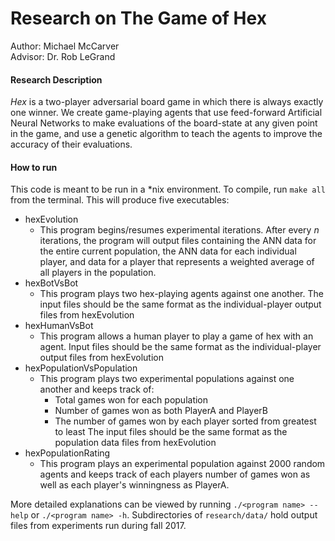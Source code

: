 # Research on The Game of Hex
Author: Michael McCarver<br />
Advisor: Dr. Rob LeGrand

#### Research Description
*Hex* is a two-player adversarial board game in which there is always exactly one winner. We create game-playing agents that use feed-forward Artificial Neural Networks to make evaluations of the board-state at any given point in the game, and use a genetic algorithm to teach the agents to improve the accuracy of their evaluations.

#### How to run
This code is meant to be run in a *nix environment. To compile, run `make all` from the terminal. This will produce five executables:
- hexEvolution
   - This program begins/resumes experimental iterations. After every *n* iterations, the program will output files containing the ANN data for the entire current population, the ANN data for each individual player, and data for a player that represents a weighted average of all players in the population.
- hexBotVsBot
   - This program plays two hex-playing agents against one another. The input files should be the same format as the individual-player output files from hexEvolution
- hexHumanVsBot
   - This program allows a human player to play a game of hex with an agent. Input files should be the same format as the individual-player output files from hexEvolution
- hexPopulationVsPopulation
   - This program plays two experimental populations against one another and keeps track of:
      - Total games won for each population
      - Number of games won as both PlayerA and PlayerB
      - The number of games won by each player sorted from greatest to least
   The input files should be the same format as the population data files from hexEvolution
- hexPopulationRating
   - This program plays an experimental population against 2000 random agents and keeps track of each players number of games won as well as each player's winningness as PlayerA.

More detailed explanations can be viewed by running `./<program name> --help` or `./<program name> -h`. Subdirectories of `research/data/` hold output files from experiments run during fall 2017.
